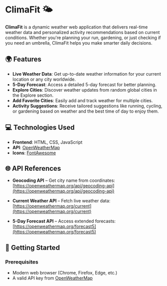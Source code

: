 # ClimaFit 🌤️

**ClimaFit** is a dynamic weather web application that delivers real-time weather data and personalized activity recommendations based on current conditions. Whether you're planning your run, gardening, or just checking if you need an umbrella, ClimaFit helps you make smarter daily decisions.

## 🌍 Features

- **Live Weather Data**: Get up-to-date weather information for your current location or any city worldwide.
- **5-Day Forecast**: Access a detailed 5-day forecast for better planning.
- **Explore Cities**: Discover weather updates from random global cities in the Explore section.
- **Add Favorite Cities**: Easily add and track weather for multiple cities.
- **Activity Suggestions**: Receive tailored suggestions like running, cycling, or gardening based on weather and the best time of day to enjoy them.

## 💻 Technologies Used

- **Frontend**: HTML, CSS, JavaScript
- **API**: [OpenWeatherMap](https://openweathermap.org/)
- **Icons**: [FontAwesome](https://fontawesome.com/)

## 🌐 API References

- **Geocoding API** – Get city name from coordinates:  
  [https://openweathermap.org/api/geocoding-api](https://openweathermap.org/api/geocoding-api)
  
- **Current Weather API** – Fetch live weather data:  
  [https://openweathermap.org/current](https://openweathermap.org/current)
  
- **5-Day Forecast API** – Access extended forecasts:  
  [https://openweathermap.org/forecast5](https://openweathermap.org/forecast5)

## 🚀 Getting Started

### Prerequisites

- Modern web browser (Chrome, Firefox, Edge, etc.)
- A valid API key from [OpenWeatherMap](https://home.openweathermap.org/api_keys)

